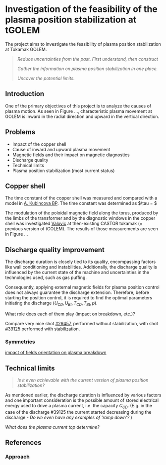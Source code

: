 # Investigation of the feasibility of the plasma position stabilization at tGOLEM
The project aims to investigate the feasibility of plasma position stabilization at Tokamak GOLEM. 

> *Reduce uncertainties from the past. First understand, then construct*
>  
> *Gather the information on plasma position stabilization in one place.*
> 
> *Uncover the potential limits.*

## Introduction
One of the primary objectives of this project is to analyze the causes of plasma motion. As seen in Figure ..., characteristic plasma movement at GOLEM is inward in the radial direction and upward in the vertical direction. 



## Problems
* Impact of the copper shell
* Cause of inward and upward plasma movement
* Magnetic fields and their impact on magnetic diagnostics 
* Discharge quality 
* Technical limits
* Plasma position stabilization (most current status)


## Copper shell
The time constant of the copper shell was measured and compared with a model in [A. Kubincova BP](https://dspace.cvut.cz/bitstream/handle/10467/97036/F4-BP-2021-Kubincova-Adela-bp_fttf_21_kubincova.pdf?sequence=-1&isAllowed=y). The time constant was determined as $\tau = $


The modulation of the poloidal magnetic field along the torus, produced by the limbs of the transformer and by the diagnostic windows in the copper shell was investigated [Valovic](http://golem.fjfi.cvut.cz/wiki/Library/CASTOR/Valovic_Magnetic_Diagnostics_CZJP_88.pdf) at then-existing CASTOR tokamak (= previous version of tGOLEM). The results of those measurements are seen in Figure ...  


## Discharge quality improvement
The discharge duration is closely tied to its quality, encompassing factors like wall conditioning and instabilities. Additionally, the discharge quality is influenced by the current state of the machine and uncertainties in the technologies used, such as gas puffing. 

Consequently, applying external magnetic fields for plasma position control does not always guarantee the discharge extension. Therefore, before starting the position control, it is required to find the optimal parameters initiating the discharge ($U_{CD}, U_{Bt}, T_{CD}, T_{Bt}, p$). 

What role does each of them play (impact on breakdown, etc.)?

Compare very nice shot [\#29457](http://golem.fjfi.cvut.cz/shots/29457/), performed without stabilization, with shot [\#39125](http://golem.fjfi.cvut.cz/shots/39125/) performed with stabilization. 

### Symmetries 
[impact of fields orientation on plasma breakdown](http://golem.fjfi.cvut.cz/wiki/TrainingCourses/Universities/CTU.cz/PRPL/2015-2016/AdamSem/index)

## Technical limits 
>*Is it even achievable with the current version of plasma position stabilization?*

As mentioned earlier, the discharge duration is influenced by various factors and one important consideration is the possible amount of stored electrical energy used to drive a plasma current, i.e. the capacity $C_{CD}$. (E.g. in the case of the discharge \#39125 the current started decreasing during the discharge - *Do we even have any examples of 'ramp down'?* )

*What does the plasma current top determine?*



## References


<div id="refs"></div>

### Approach



